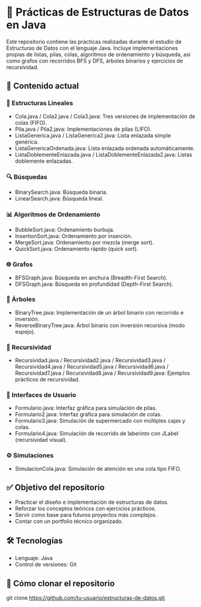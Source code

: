 # 🧠 Prácticas de Estructuras de Datos en Java

Este repositorio contiene las prácticas realizadas durante el estudio de Estructuras de Datos con el lenguaje Java. Incluye implementaciones propias de listas, pilas, colas, algoritmos de ordenamiento y búsqueda, así como grafos con recorridos BFS y DFS, árboles binarios y ejercicios de recursividad.

## 📁 Contenido actual

### 🔁 Estructuras Lineales

- Cola.java / Cola2.java / Cola3.java: Tres versiones de implementación de colas (FIFO).
- Pila.java / Pila2.java: Implementaciones de pilas (LIFO).
- ListaGenerica.java / ListaGenerica2.java: Lista enlazada simple genérica.
- ListaGenericaOrdenada.java: Lista enlazada ordenada automáticamente.
- ListaDoblementeEnlazada.java / ListaDoblementeEnlazada2.java: Listas doblemente enlazadas.

### 🔍 Búsquedas

- BinarySearch.java: Búsqueda binaria.
- LinearSearch.java: Búsqueda lineal.

### 📊 Algoritmos de Ordenamiento

- BubbleSort.java: Ordenamiento burbuja.
- InsertionSort.java: Ordenamiento por inserción.
- MergeSort.java: Ordenamiento por mezcla (merge sort).
- QuickSort.java: Ordenamiento rápido (quick sort).

### 🌐 Grafos

- BFSGraph.java: Búsqueda en anchura (Breadth-First Search).
- DFSGraph.java: Búsqueda en profundidad (Depth-First Search).

### 🌲 Árboles

- BinaryTree.java: Implementación de un árbol binario con recorrido e inversión.
- ReverseBinaryTree.java: Árbol binario con inversión recursiva (modo espejo).

### 🧩 Recursividad

- Recursividad.java / Recursividad2.java / Recursividad3.java / Recursividad4.java / Recursividad5.java / Recursividad6.java / Recursividad7.java / Recursividad8.java / Recursividad9.java: Ejemplos prácticos de recursividad.

### 🏢 Interfaces de Usuario

- Formulario.java: Interfaz gráfica para simulación de pilas.
- Formulario2.java: Interfaz gráfica para simulación de colas.
- Formulario3.java: Simulación de supermercado con múltiples cajas y colas.
- Formulario4.java: Simulación de recorrido de laberinto con JLabel (recursividad visual).

### ⚙️ Simulaciones

- SimulacionCola.java: Simulación de atención en una cola tipo FIFO.

## ✅ Objetivo del repositorio

- Practicar el diseño e implementación de estructuras de datos.
- Reforzar los conceptos teóricos con ejercicios prácticos.
- Servir como base para futuros proyectos más complejos.
- Contar con un portfolio técnico organizado.

## 🛠️ Tecnologías

- Lenguaje: Java
- Control de versiones: Git

## 🚀 Cómo clonar el repositorio

git clone https://github.com/tu-usuario/estructuras-de-datos.git

